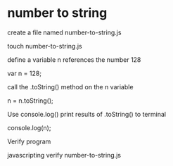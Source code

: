 # number to string


create a file named number-to-string.js

touch number-to-string.js

define a variable n references the number 128

var n = 128;

call the .toString() method on the n variable

n = n.toString();

Use console.log() print results of .toString() to terminal

console.log(n);

Verify program

javascripting verify number-to-string.js
